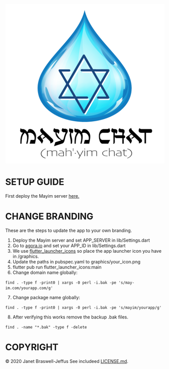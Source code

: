 ![Mayim Chat](/graphics/mayim_logo.png?raw=true "Mayim Chat")

# SETUP GUIDE

First deploy the Mayim server 
[here.](https://github.com/jjeffus/mayim-server/blob/master/GUIDE.md "Mayim Server Deployment Guide")

# CHANGE BRANDING

These are the steps to update the app to your own branding.

1. Deploy the Mayim server and set APP_SERVER in lib/Settings.dart
2. Go to [agora.io](https://agora.io) and set your APP_ID in lib/Settings.dart
3. We use
   [flutter_launcher_icons](https://github.com/fluttercommunity/flutter_launcher_icons)
so place the app launcher icon you have in /graphics.
4. Update the paths in pubspec.yaml to graphics/your_icon.png
5. flutter pub run flutter_launcher_icons:main
6. Change domain name globally:

`find . -type f -print0 | xargs -0 perl -i.bak -pe 's/may-im.com/yourapp.com/g'`

7. Change package name globally:

`find . -type f -print0 | xargs -0 perl -i.bak -pe 's/mayim/yourapp/g'`

8. After verifying this works remove the backup .bak files.

`find . -name "*.bak" -type f -delete`


# COPYRIGHT

&copy; 2020 Janet Braswell-Jeffus
See includeed
[LICENSE.md](https://github.com/jjeffus/mayim-app/blob/master/LICENSE.md).
